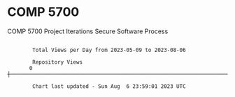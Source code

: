 # COMP 5700
COMP 5700 Project Iterations
Secure Software Process

```

        Total Views per Day from 2023-05-09 to 2023-08-06

        Repository Views
       0 ┼─────────────────────────────────────────────────────────────────────────────────────────

        Chart last updated - Sun Aug  6 23:59:01 2023 UTC
        
```
